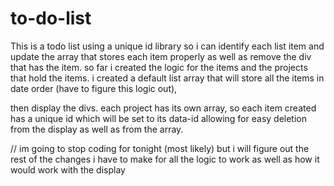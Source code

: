 # to-do-list
This is a todo list using a unique id library so i can identify each list item and update the array that stores each item properly as well as remove the div that has the item.
so far i created the logic for the items and the projects that hold the items. i created a default list array that will store all the items in date order (have to 
figure this logic out), 

then display the divs. each project has its own array, so each item created has a unique id which will be set to its data-id allowing for easy deletion from the display as well as from the array.

// 
im going to stop coding for tonight (most likely) but i will figure out the rest of the changes i have to make for all the logic to work as well as how it would work with the display

